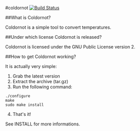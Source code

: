 #coldornot [![Build Status](https://travis-ci.org/loctauxphilippe/coldornot.svg?branch=split)](https://travis-ci.org/loctauxphilippe/coldornot)


##What is Coldornot?

   Coldornot is a simple tool to convert temperatures.


##Under which license Coldornot is released?

   Coldornot is licensed under the GNU Public License version 2.


##How to get Coldornot working?

   It is actually very simple:

   1. Grab the latest version
   2. Extract the archive (tar.gz)
   3. Run the following command:

	./configure
	make
	sudo make install

   4. That's it!

   See INSTALL for more informations.
